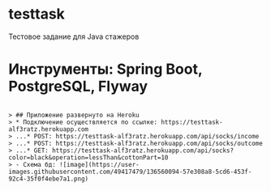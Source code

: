 # testtask
Тестовое задание для Java стажеров
# Инструменты: Spring Boot, PostgreSQL, Flyway
<code>
> ## Приложение развернуто на Heroku
> * Подключение осуществляется по ссылке: https://testtask-alf3ratz.herokuapp.com  
> ...* POST: https://testtask-alf3ratz.herokuapp.com/api/socks/income  
> ...* POST: https://testtask-alf3ratz.herokuapp.com/api/socks/outcome  
> ...* GET: https://testtask-alf3ratz.herokuapp.com/api/socks?color=black&operation=lessThan&cottonPart=10   
> - Cхема бд: ![image](https://user-images.githubusercontent.com/49417479/136560094-57e308a8-5cd6-453f-92c4-35f0f4ebe7a1.png)
</code>





